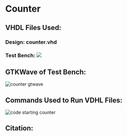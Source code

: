 # Counter
## VHDL Files Used:
### Design:    counter.vhd
### Test Bench:    ![](tb_counter.vhd)

## GTKWave of Test Bench:
![counter gtwave](https://user-images.githubusercontent.com/70534986/153723047-b1d5a438-fa7f-4d5a-83e8-125ebf038c42.png)

## Commands Used to Run VDHL Files:
![code starting counter](https://user-images.githubusercontent.com/70534986/153723353-a6c9ab56-72bf-4a45-89c1-54da3d94f2f0.png)
## Citation:
